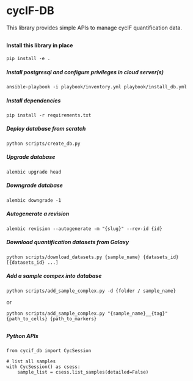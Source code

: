 # cycIF-DB

This library provides simple APIs to manage cycIF quantification data.

##
#### Install this library in place

```
pip install -e .
```

##### Install postgresql and configure privileges in cloud server(s)

```
ansible-playbook -i playbook/inventory.yml playbook/install_db.yml
```

##### Install dependencies

```
pip install -r requirements.txt
```

##### Deploy database from scratch

```
python scripts/create_db.py
```

##### Upgrade database

```
alembic upgrade head
```

##### Downgrade database

```
alembic downgrade -1
```

##### Autogenerate a revision

```
alembic revision --autogenerate -m "{slug}" --rev-id {id}
```

##### Download quantification datasets from Galaxy

```
python scripts/download_datasets.py {sample_name} {datasets_id} [{datasets_id} ...]
```

##### Add a sample compex into database

```
python scripts/add_sample_complex.py -d {folder / sample_name}
```
or
```
python scripts/add_sample_complex.py "{sample_name}__{tag}" {path_to_cells} {path_to_markers}
```
##
##### Python APIs
```
from cycif_db import CycSession

# list all samples
with CycSession() as csess:
    sample_list = csess.list_samples(detailed=False)
```
